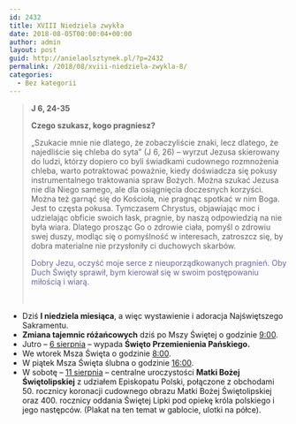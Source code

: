```yaml
---
id: 2432
title: XVIII Niedziela zwykła
date: 2018-08-05T00:00:04+00:00
author: admin
layout: post
guid: http://anielaolsztynek.pl/?p=2432
permalink: /2018/08/xviii-niedziela-zwykla-8/
categories:
  - Bez kategorii
---
```

> **J 6, 24-35**
> 
> **Czego szukasz, kogo pragniesz?**
> 
> &#8222;Szukacie mnie nie dlatego, że zobaczyliście znaki, lecz dlatego, że najedliście się chleba do syta&#8221; (J 6, 26) &#8211; wyrzut Jezusa skierowany do ludzi, którzy dopiero co byli świadkami cudownego rozmnożenia chleba, warto potraktować poważnie, kiedy doświadcza się pokusy instrumentalnego traktowania spraw Bożych. Można szukać Jezusa nie dla Niego samego, ale dla osiągnięcia doczesnych korzyści. Można też garnąć się do Kościoła, nie pragnąc spotkać w nim Boga. Jest to częsta pokusa. Tymczasem Chrystus, objawiając moc i udzielając obficie swoich łask, pragnie, by naszą odpowiedzią na nie była wiara. Dlatego prosząc Go o zdrowie ciała, pomyśl o zdrowiu swej duszy, modląc się o pomyślność w interesach, zatroszcz się, by dobra materialne nie przysłoniły ci duchowych skarbów.
> 
> <span style="color: #666699;">Dobry Jezu, oczyść moje serce z nieuporządkowanych pragnień. Oby Duch Święty sprawił, bym kierował się w swoim postępowaniu miłością i wiarą.</span>
> 
> &nbsp;

  * Dziś **I niedziela miesiąca**, a więc wystawienie i adoracja Najświętszego Sakramentu.
  * **Zmiana tajemnic różańcowych** dziś po Mszy Świętej o godzinie <span style="text-decoration: underline;">9:00</span>.
  * Jutro &#8211; <span style="text-decoration: underline;">6 sierpnia</span> &#8211; wypada **Święto Przemienienia Pańskiego.**
  * We wtorek Msza Święta o godzinie <span style="text-decoration: underline;">8:00</span>.
  * W piątek Msza Święta ślubna o godzinie <span style="text-decoration: underline;">16:00</span>.
  * W sobotę &#8211; <span style="text-decoration: underline;">11 sierpnia</span> &#8211; centralne uroczystości **Matki Bożej Świętolipskiej** z udziałem Episkopatu Polski, połączone z obchodami 50. rocznicy koronacji cudownego obrazu Matki Bożej Świętolipskiej oraz 400. rocznicy oddania Świętej Lipki pod opiekę króla polskiego i jego następców. (Plakat na ten temat w gablocie, ulotki na półce).